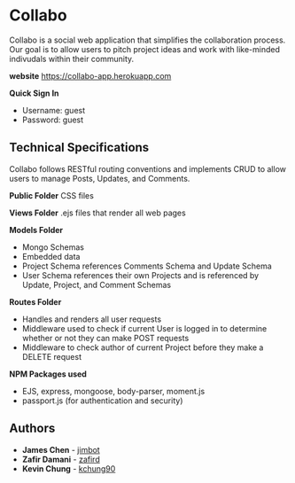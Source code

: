# Collabo  

Collabo is a social web application that simplifies the collaboration process. Our goal is to allow users to pitch project ideas and work with like-minded indivudals within their community.

**website** https://collabo-app.herokuapp.com

**Quick Sign In**
* Username: guest
* Password: guest

## Technical Specifications

Collabo follows RESTful routing conventions and implements CRUD to allow users to manage Posts, Updates, and Comments.

**Public Folder** CSS files  

**Views Folder** .ejs files that render all web pages  

**Models Folder** 
* Mongo Schemas
* Embedded data
* Project Schema references Comments Schema and Update Schema
* User Schema references their own Projects and is referenced by Update, Project, and Comment Schemas

**Routes Folder** 
* Handles and renders all user requests
* Middleware used to check if current User is logged in to determine whether or not they can make POST requests
* Middleware to check author of current Project before they make a DELETE request

**NPM Packages used**
* EJS, express, mongoose, body-parser, moment.js
* passport.js (for authentication and security)

## Authors

* **James Chen** - [jimbot](https://github.com/jimbot)
* **Zafir Damani** - [zafird](https://github.com/zafird)
* **Kevin Chung** - [kchung90](https://github.com/kchung90)
